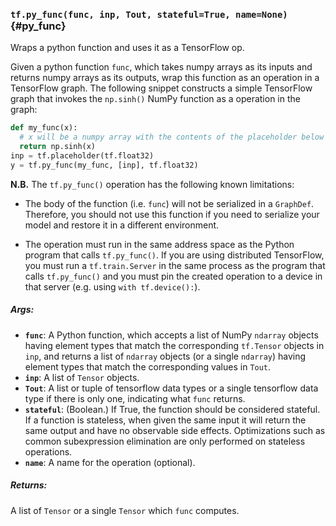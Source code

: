 ### `tf.py_func(func, inp, Tout, stateful=True, name=None)` {#py_func}

Wraps a python function and uses it as a TensorFlow op.

Given a python function `func`, which takes numpy arrays as its
inputs and returns numpy arrays as its outputs, wrap this function as an
operation in a TensorFlow graph. The following snippet constructs a simple
TensorFlow graph that invokes the `np.sinh()` NumPy function as a operation
in the graph:

```python
def my_func(x):
  # x will be a numpy array with the contents of the placeholder below
  return np.sinh(x)
inp = tf.placeholder(tf.float32)
y = tf.py_func(my_func, [inp], tf.float32)
```

**N.B.** The `tf.py_func()` operation has the following known limitations:

* The body of the function (i.e. `func`) will not be serialized in a
  `GraphDef`. Therefore, you should not use this function if you need to
  serialize your model and restore it in a different environment.

* The operation must run in the same address space as the Python program
  that calls `tf.py_func()`. If you are using distributed TensorFlow, you
  must run a `tf.train.Server` in the same process as the program that calls
  `tf.py_func()` and you must pin the created operation to a device in that
  server (e.g. using `with tf.device():`).

##### Args:


*  <b>`func`</b>: A Python function, which accepts a list of NumPy `ndarray` objects
    having element types that match the corresponding `tf.Tensor` objects
    in `inp`, and returns a list of `ndarray` objects (or a single `ndarray`)
    having element types that match the corresponding values in `Tout`.
*  <b>`inp`</b>: A list of `Tensor` objects.
*  <b>`Tout`</b>: A list or tuple of tensorflow data types or a single tensorflow data
    type if there is only one, indicating what `func` returns.
*  <b>`stateful`</b>: (Boolean.) If True, the function should be considered stateful.
    If a function is stateless, when given the same input it will return the
    same output and have no observable side effects. Optimizations such as
    common subexpression elimination are only performed on stateless
    operations.
*  <b>`name`</b>: A name for the operation (optional).

##### Returns:

  A list of `Tensor` or a single `Tensor` which `func` computes.

